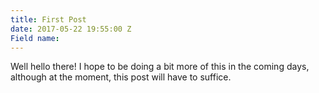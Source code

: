 ```yaml
---
title: First Post
date: 2017-05-22 19:55:00 Z
Field name: 
---
```


Well hello there! I hope to be doing a bit more of this in the coming days, although at the moment, this post will have to suffice.